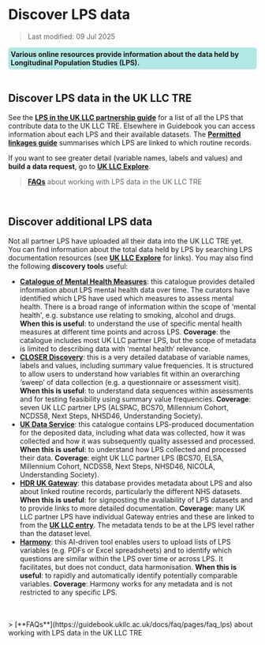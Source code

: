 # Discover LPS data

>Last modified: 09 Jul 2025
<div style="background-color: rgba(0, 178, 169, 0.3); padding: 5px; border-radius: 5px;"><strong>Various online resources provide information about the data held by Longitudinal Population Studies (LPS).</strong></div>
<br>

## Discover LPS data in the UK LLC TRE
See the [**LPS in the UK LLC partnership guide**](../LPS_introduction.md) for a list of all the LPS that contribute data to the UK LLC TRE. Elsewhere in Guidebook you can access information about each LPS and their available datasets. The [**Permitted linkages guide**](../Linkages/LPS_linkages.md) summarises which LPS are linked to which routine records.
<br>

If you want to see greater detail (variable names, labels and values) and **build a data request**, go to [**UK LLC Explore**](https://explore.ukllc.ac.uk/).
<br>
> [**FAQs**](https://guidebook.ukllc.ac.uk/docs/faq/pages/faq_lps) about working with LPS data in the UK LLC TRE
<br>

## Discover additional LPS data
Not all partner LPS have uploaded all their data into the UK LLC TRE yet. You can find information about the total data held by LPS by searching LPS documentation resources (see [**UK LLC Explore**](https://explore.ukllc.ac.uk/) for links). You may also find the following **discovery tools** useful:

- [**Catalogue of Mental Health Measures**](https://www.cataloguementalhealth.ac.uk/): this catalogue provides detailed information about LPS mental health data over time. The curators have identified which LPS have used which measures to assess mental health. There is a broad range of information within the scope of 'mental health', e.g. substance use relating to smoking, alcohol and drugs. **When this is useful**: to understand the use of specific mental health measures at different time points and across LPS. **Coverage**: the catalogue includes most UK LLC partner LPS, but the scope of metadata is limited to describing data with ‘mental health’ relevance.
- [**CLOSER Discovery**](https://discovery.closer.ac.uk/): this is a very detailed database of variable names, labels and values, including summary value frequencies. It is structured to allow users to understand how variables fit within an overarching ‘sweep’ of data collection (e.g. a questionnaire or assessment visit). **When this is useful**: to understand data sequences within assessments and for testing feasibility using summary value frequencies. **Coverage**: seven UK LLC partner LPS (ALSPAC, BCS70, Millennium Cohort, NCDS58, Next Steps, NHSD46, Understanding Society).
- [**UK Data Service**](https://ukdataservice.ac.uk/): this catalogue contains LPS-produced documentation for the deposited data, including what data was collected, how it was collected and how it was subsequently quality assessed and processed. **When this is useful**: to understand how LPS collected and processed their data. **Coverage**: eight UK LLC partner LPS (BCS70, ELSA, Millennium Cohort, NCDS58, Next Steps, NHSD46, NICOLA, Understanding Society).
- [**HDR UK Gateway**](https://www.healthdatagateway.org/): this database provides metadata about LPS and also about linked routine records, particularly the different NHS datasets. **When this is useful**: for signposting the availability of LPS datasets and to provide links to more detailed documentation. **Coverage**: many UK LLC partner LPS have individual Gateway entries and these are linked to from the [**UK LLC entry**](https://web.www.healthdatagateway.org/collection/1952103092377484?_gl=1*biqd59*_ga*MTAxMDkxMDcwMS4xNjk0MDA5NDE4*_ga_GJ2NS0NB4W*MTcyNTM3Mjg1OC4xOS4xLjE3MjUzNzI4ODYuMzIuMC4w). The metadata tends to be at the LPS level rather than the dataset level.
- [**Harmony**](https://harmonydata.ac.uk/): this AI-driven tool enables users to upload lists of LPS variables (e.g. PDFs or Excel spreadsheets) and to identify which questions are similar within the LPS over time or across LPS. It facilitates, but does not conduct, data harmonisation. **When this is useful**: to rapidly and automatically identify potentially comparable variables. **Coverage**: Harmony works for any metadata and is not restricted to any specific LPS.
<br>
<br>
> [**FAQs**](https://guidebook.ukllc.ac.uk/docs/faq/pages/faq_lps) about working with LPS data in the UK LLC TRE
